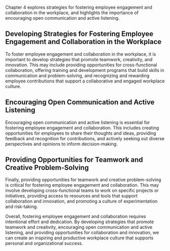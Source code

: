 
Chapter 4 explores strategies for fostering employee engagement and collaboration in the workplace, and highlights the importance of encouraging open communication and active listening.

Developing Strategies for Fostering Employee Engagement and Collaboration in the Workplace
------------------------------------------------------------------------------------------

To foster employee engagement and collaboration in the workplace, it is important to develop strategies that promote teamwork, creativity, and innovation. This may include providing opportunities for cross-functional collaboration, offering training and development programs that build skills in communication and problem-solving, and recognizing and rewarding employee contributions that support a collaborative and engaged workplace culture.

Encouraging Open Communication and Active Listening
---------------------------------------------------

Encouraging open communication and active listening is essential for fostering employee engagement and collaboration. This includes creating opportunities for employees to share their thoughts and ideas, providing feedback and recognition for contributions, and actively seeking out diverse perspectives and opinions to inform decision-making.

Providing Opportunities for Teamwork and Creative Problem-Solving
-----------------------------------------------------------------

Finally, providing opportunities for teamwork and creative problem-solving is critical for fostering employee engagement and collaboration. This may involve developing cross-functional teams to work on specific projects or initiatives, providing access to resources and tools that support collaboration and innovation, and promoting a culture of experimentation and risk-taking.

Overall, fostering employee engagement and collaboration requires intentional effort and dedication. By developing strategies that promote teamwork and creativity, encouraging open communication and active listening, and providing opportunities for collaboration and innovation, we can create an inspiring and productive workplace culture that supports personal and organizational success.
